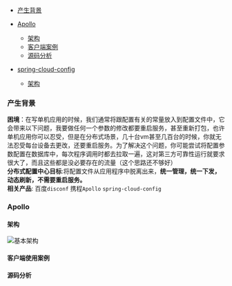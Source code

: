 
- [产生背景](#产生背景)

- [Apollo](#Apollo)
    - [架构](#架构)
    - [客户端案例](#客户端使用案例)
    - [源码分析](#源码分析)
- [spring-cloud-config](#spring-cloud-config)
    - [架构](#架构)
    
### 产生背景
**困境**：在写单机应用的时候，我们通常将跟配置有关的常量放入到配置文件中，它会带来以下问题，我要做任何一个参数的修改都要重启服务，甚至重新打包，也许单机应用你可以忍受，但是在分布式场景，几十台vm甚至几百台的时候，你就无法忍受每台设备去更改，还要重启服务。为了解决这个问题，你可能尝试将配置参数配置在数据库中，每次程序调用时都去拉取一遍，这对第三方可靠性运行就要求很大了，而且这些都是没必要存在的流量（这个思路还不够好）    
**分布式配置中心目标**:将配置文件从应用程序中脱离出来，**统一管理，统一下发，动态刷新，不需要重启服务。**   
**相关产品**: 百度`disconf`  携程`Apollo`   `spring-cloud-config`


### Apollo
#### 架构
![基本架构](https://github.com/ctripcorp/apollo/raw/master/doc/images/basic-architecture.png)

#### 客户端使用案例
#### 源码分析








